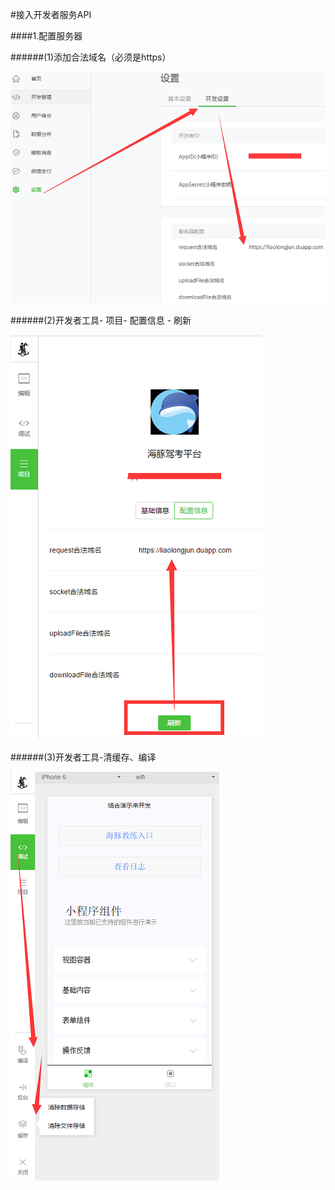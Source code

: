 #接入开发者服务API

####1.配置服务器

######(1)添加合法域名（必须是https）

![](/assets/wechat-config-server.png)

######(2)开发者工具- 项目- 配置信息 - 刷新

![](/assets/wechat-config-server-project.png)

######(3)开发者工具-清缓存、编译

![](/assets/wechat-config-server-clean.png)
